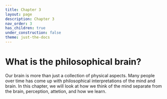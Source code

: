 ```yaml
---
title: Chapter 3
layout: page
description: Chapter 3
nav_order: 3
has_children: true
under_construction: false
theme: just-the-docs
---
```


<!-- {%- if site.under_construction -%}

<p class="warning" style="color:red">
<b><span style="color: red">This Chapter is under construction. All information may not be accurate or up to date.</span></b>
</p>
{%- endif -%} -->

# What is the philosophical brain?

Our brain is more than just a collection of physical aspects. Many people over time has come up with philosophical interpretations of the mind and brain. In this chapter, we will look at how we think of the mind separate from the brain, perception, attetion, and how we learn.
